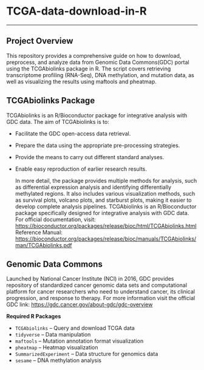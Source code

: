 # TCGA-data-download-in-R  
---  
**Project Overview**  
---  
This repository provides a comprehensive guide on how to download, preprocess, and analyze data from Genomic Data Commons(GDC) portal using the TCGAbiolinks package in R. The script covers retrieving transcriptome profiling (RNA-Seq), DNA methylation, and mutation data, as well as visualizing the results using maftools and pheatmap.  

**TCGAbiolinks Package**  
---   
TCGAbiolinks is an R/Bioconductor package for integrative analysis with GDC data. The aim of TCGAbiolinks is to:  
- Facilitate the GDC open-access data retrieval.
- Prepare the data using the appropriate pre-processing strategies.
- Provide the means to carry out different standard analyses.
- Enable easy reproduction of earlier research results.

  In more detail, the package provides multiple methods for analysis, such as differential expression analysis and identifying differentially methylated regions. It also includes various visualization methods, such as survival plots, volcano plots, and starburst plots, making it easier to develop complete analysis pipelines. TCGAbiolinks is an R/Bioconductor package specifically designed for integrative analysis with GDC data.
For official documentation, visit: https://bioconductor.org/packages/release/bioc/html/TCGAbiolinks.html Reference Manual: https://bioconductor.org/packages/release/bioc/manuals/TCGAbiolinks/man/TCGAbiolinks.pdf

**Genomic Data Commons**  
---  
Launched by National Cancer Institute (NCI) in 2016, GDC provides repository of standardized cancer genomic data sets and computational platform for cancer researchers who need to understand cancer, its clinical progression, and response to therapy. For more information visit the official GDC link: https://gdc.cancer.gov/about-gdc/gdc-overview

**Required R Packages**  
- `TCGAbiolinks` – Query and download TCGA data  
- `tidyverse` – Data manipulation  
- `maftools` – Mutation annotation format visualization
- `pheatmap` – Heatmap visualization
- `SummarizedExperiment` – Data structure for genomics data
- `sesame` – DNA methylation analysis



